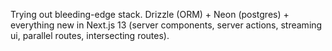 Trying out bleeding-edge stack. Drizzle (ORM) + Neon (postgres) + everything new in Next.js 13 (server components, server actions, streaming ui, parallel routes, intersecting routes).
